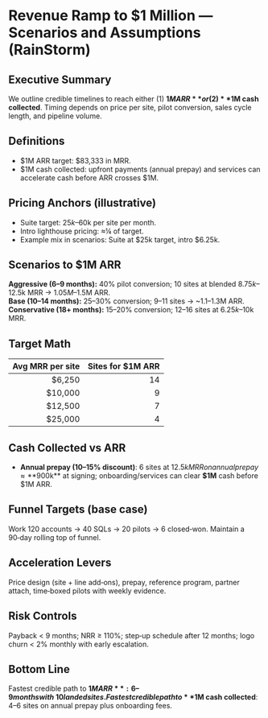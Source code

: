 # Revenue Ramp to $1 Million — Scenarios and Assumptions (RainStorm)

## Executive Summary
We outline credible timelines to reach either (1) **$1M ARR** or (2) **$1M cash collected**. Timing depends on price per site, pilot conversion, sales cycle length, and pipeline volume.

## Definitions
- $1M ARR target: $83,333 in MRR.
- $1M cash collected: upfront payments (annual prepay) and services can accelerate cash before ARR crosses $1M.

## Pricing Anchors (illustrative)
- Suite target: $25k–$60k per site per month.
- Intro lighthouse pricing: ≈¼ of target.
- Example mix in scenarios: Suite at $25k target, intro $6.25k.

## Scenarios to $1M ARR
**Aggressive (6–9 months):** 40% pilot conversion; 10 sites at blended $8.75k–$12.5k MRR → $1.05M–$1.5M ARR.  
**Base (10–14 months):** 25–30% conversion; 9–11 sites → ~$1.1–$1.3M ARR.  
**Conservative (18+ months):** 15–20% conversion; 12–16 sites at $6.25k–$10k MRR.

## Target Math
| Avg MRR per site | Sites for $1M ARR |
|---:|---:|
| $6,250 | 14 |
| $10,000 | 9 |
| $12,500 | 7 |
| $25,000 | 4 |

## Cash Collected vs ARR
- **Annual prepay (10–15% discount)**: 6 sites at $12.5k MRR on annual prepay ≈ **$900k** at signing; onboarding/services can clear **$1M** cash before $1M ARR.

## Funnel Targets (base case)
Work 120 accounts → 40 SQLs → 20 pilots → 6 closed‑won. Maintain a 90‑day rolling top of funnel.

## Acceleration Levers
Price design (site + line add‑ons), prepay, reference program, partner attach, time‑boxed pilots with weekly evidence.

## Risk Controls
Payback < 9 months; NRR ≥ 110%; step‑up schedule after 12 months; logo churn < 2% monthly with early escalation.

## Bottom Line
Fastest credible path to **$1M ARR**: 6–9 months with ~10 landed sites.  
Fastest credible path to **$1M cash collected**: 4–6 sites on annual prepay plus onboarding fees.
